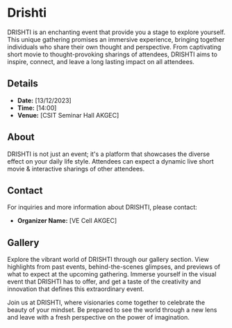 # Drishti
DRISHTI is an enchanting event that provide you a stage to explore yourself. This unique gathering promises an immersive experience, bringing together individuals who share their own thought and perspective. From captivating short movie to thought-provoking sharings of attendees, DRISHTI aims to inspire, connect, and leave a 
 long lasting impact on all attendees.

## Details

- **Date:** [13/12/2023]
- **Time:** [14:00]
- **Venue:** [CSIT Seminar Hall AKGEC]

## About

DRISHTI is not just an event; it's a platform that showcases the diverse effect on your daily life style. Attendees can expect a dynamic  live short movie & interactive sharings of other attendees. 
## Contact

For inquiries and more information about DRISHTI, please contact:

- **Organizer Name:** [VE Cell AKGEC]
## Gallery

Explore the vibrant world of DRISHTI through our gallery section. View highlights from past events, behind-the-scenes glimpses, and previews of what to expect at the upcoming gathering. Immerse yourself in the visual event that DRISHTI has to offer, and get a taste of the creativity and innovation that defines this extraordinary event.


Join us at DRISHTI, where visionaries come together to celebrate the beauty of your mindset. Be prepared to see the world through a new lens and leave with a fresh perspective on the power of imagination.